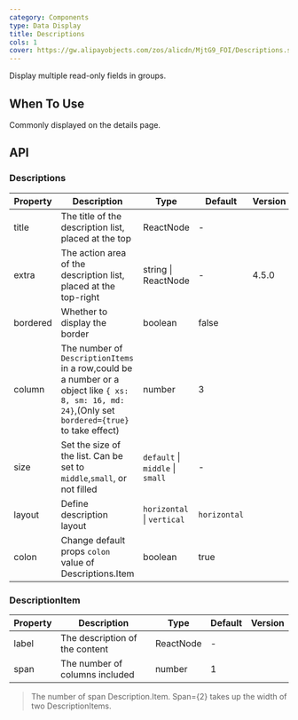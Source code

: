 ```yaml
---
category: Components
type: Data Display
title: Descriptions
cols: 1
cover: https://gw.alipayobjects.com/zos/alicdn/MjtG9_FOI/Descriptions.svg
---
```


Display multiple read-only fields in groups.

## When To Use

Commonly displayed on the details page.

## API

### Descriptions

| Property | Description | Type | Default | Version |
| --- | --- | --- | --- | --- |
| title | The title of the description list, placed at the top | ReactNode | - |  |
| extra | The action area of the description list, placed at the top-right | string \| ReactNode | - | 4.5.0 |
| bordered | Whether to display the border | boolean | false |  |
| column | The number of `DescriptionItems` in a row,could be a number or a object like `{ xs: 8, sm: 16, md: 24}`,(Only set `bordered={true}` to take effect) | number | 3 |  |
| size | Set the size of the list. Can be set to `middle`,`small`, or not filled | `default` \| `middle` \| `small` | - |  |
| layout | Define description layout | `horizontal` \| `vertical` | `horizontal` |  |
| colon | Change default props `colon` value of Descriptions.Item | boolean | true |  |

### DescriptionItem

| Property | Description                    | Type      | Default | Version |
| -------- | ------------------------------ | --------- | ------- | ------- |
| label    | The description of the content | ReactNode | -       |         |
| span     | The number of columns included | number    | 1       |         |

> The number of span Description.Item. Span={2} takes up the width of two DescriptionItems.
